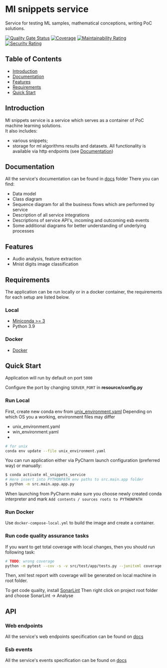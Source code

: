 # Ml snippets service

Service for testing ML samples, mathematical conceptions, writing PoC solutions.

[![Quality Gate Status](https://sonarcloud.io/api/project_badges/measure?project=AlexOmarov_ml_snippets_service&metric=alert_status)](https://sonarcloud.io/summary/new_code?id=AlexOmarov_ml_snippets_service)
[![Coverage](https://sonarcloud.io/api/project_badges/measure?project=AlexOmarov_ml_snippets_service&metric=coverage)](https://sonarcloud.io/summary/new_code?id=AlexOmarov_ml_snippets_service)
[![Maintainability Rating](https://sonarcloud.io/api/project_badges/measure?project=AlexOmarov_ml_snippets_service&metric=sqale_rating)](https://sonarcloud.io/summary/new_code?id=AlexOmarov_ml_snippets_service)
[![Security Rating](https://sonarcloud.io/api/project_badges/measure?project=AlexOmarov_ml_snippets_service&metric=security_rating)](https://sonarcloud.io/summary/new_code?id=AlexOmarov_ml_snippets_service)

## Table of Contents

- [Introduction](#introduction)
- [Documentation](#documentation)
- [Features](#features)
- [Requirements](#requirements)
- [Quick Start](#quick-start)

## Introduction

Ml snippets service is a service which serves as a container of PoC machine learning solutions.  
It also includes:

* various snippets;
* storage for ml algorithms results and datasets.
  All functionality is available via http endpoints (see [Documentation](#documentation))

## Documentation

All the service's documentation can be found in [docs](docs) folder
There you can find:

- Data model
- Class diagram
- Sequence diagram for all the business flows which are performed by service
- Description of all service integrations
- Descriptions of service API's, incoming and outcoming esb events
- Some additional diagrams for better understanding of underlying processes

## Features

* Audio analysis, feature extraction
* Mnist digits image classification

## Requirements

The application can be run locally or in a docker container,
the requirements for each setup are listed below.

### Local

* [Miniconda >= 3](https://conda.io/en/latest/miniconda.html)
* Python 3.9

### Docker

* [Docker](https://www.docker.com/get-docker)

## Quick Start

Application will run by default on port `5000`

Configure the port by changing `SERVER_PORT` in __resource/config.py__

### Run Local

First, create new conda env from [unix_environment.yaml](unix_environment.yaml)
Depending on which OS you a working, environment files may differ

* unix_environment.yaml
* win_environment.yaml
*

```bash
# for unix
conda env update --file unix_environment.yaml
```

You can run application either via PyCharm launch configuration (preferred way) or manually:

```bash
$ conda activate ml_snippets_service
# Here insert into PYTHONPATH env paths to src.main.app folder
$ python -m src.main.app.app.py
```

When launching from PyCharm make sure you choose newly created conda interpreter and mark
`Add contents / sources roots to PYTHONPATH`

### Run Docker

Use `docker-compose-local.yml` to build the image and create a container.

### Run code quality assurance tasks

If you want to get total coverage with local changes, then you should run following task:

```bash
# TODO: wrong coverage
python -m pytest --cov -s -v src/test/app/tests.py --junitxml coverage.xml
```

Then, xml test report with coverage will be generated on local machine in root folder.

To get code quality, install [SonarLint](https://plugins.jetbrains.com/plugin/7973-sonarlint)
Then right click on project root folder and choose SonarLint -> Analyse

## API

### Web endpoints

All the service's web endpoints specification can be found on [docs](docs/api)

### Esb events

All the service's events specification can be found on [docs](docs/events)